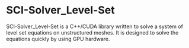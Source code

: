SCI-Solver_Level-Set
====================

SCI-Solver_Level-Set is a C++/CUDA library written to solve a system of level set equations on unstructured meshes. It is designed to solve the equations quickly by using GPU hardware.
